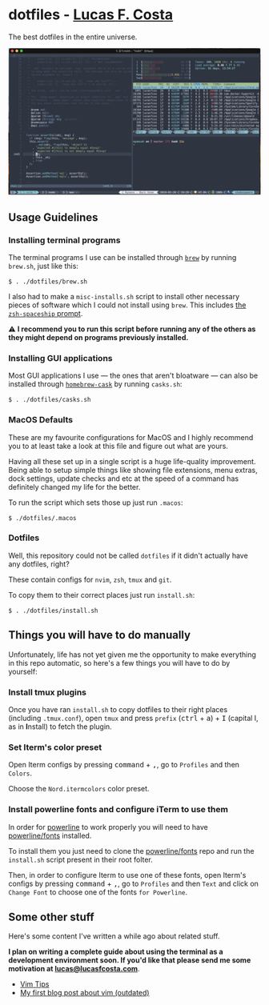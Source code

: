 # dotfiles - [Lucas F. Costa](https://lucasfcosta.com)

The best dotfiles in the entire universe.

![my terminal using the dotfiles in this repo](./terminal-demo.png)


## Usage Guidelines

### Installing terminal programs

The terminal programs I use can be installed through [`brew`](https://brew.sh) by running `brew.sh`, just like this:

```console
$ . ./dotfiles/brew.sh
```

I also had to make a `misc-installs.sh` script to install other necessary pieces of software which I could not install using `brew`. This includes [the `zsh-spaceship` prompt](https://github.com/denysdovhan/spaceship-prompt).

:warning: **I recommend you to run this script before running any of the others as they might depend on programs previously installed.**


### Installing GUI applications

Most GUI applications I use — the ones that aren't bloatware — can also be installed through [`homebrew-cask`](https://github.com/Homebrew/homebrew-cask) by running `casks.sh`:

```console
$ . ./dotfiles/casks.sh
```


### MacOS Defaults

These are my favourite configurations for MacOS and I highly recommend you to at least take a look at this file and figure out what are yours.

Having all these set up in a single script is a huge life-quality improvement. Being able to setup simple things like showing file extensions, menu extras, dock settings, update checks and etc at the speed of a command has definitely changed my life for the better.

To run the script which sets those up just run `.macos`:

```console
$ ./dotfiles/.macos
```


### Dotfiles

Well, this repository could not be called `dotfiles` if it didn't actually have any dotfiles, right?

These contain configs for `nvim`, `zsh`, `tmux` and `git`.

To copy them to their correct places just run `install.sh`:

```console
$ . ./dotfiles/install.sh
```


## Things you will have to do manually

Unfortunately, life has not yet given me the opportunity to make everything in this repo automatic, so here's a few things you will have to do by yourself:


### Install tmux plugins

Once you have ran `install.sh` to copy dotfiles to their right places (including `.tmux.conf`), open `tmux` and press `prefix` (<kbd>ctrl</kbd> + <kbd>a</kbd>) + <kbd>I</kbd> (capital I, as in **I**nstall) to fetch the plugin.


### Set Iterm's color preset

Open Iterm configs by pressing <kbd>command</kbd> + <kbd>,</kbd>, go to `Profiles` and then `Colors`.

Choose the `Nord.itermcolors` color preset.


### Install powerline fonts and configure iTerm to use them

In order for [powerline](https://github.com/powerline/powerline) to work properly you will need to have [powerline/fonts](https://github.com/powerline/fonts) installed.

To install them you just need to clone the [powerline/fonts](https://github.com/powerline/fonts) repo and run the `install.sh` script present in their root folter.

Then, in order to configure Iterm to use one of these fonts, open Iterm's configs by pressing <kbd>command</kbd> + <kbd>,</kbd>, go to `Profiles` and then `Text` and click on `Change Font` to choose one of the fonts `for Powerline`.


## Some other stuff

Here's some content I've written a while ago about related stuff.

**I plan on writing a complete guide about using the terminal as a development environment soon. If you'd like that please send me some motivation at lucas@lucasfcosta.com**.

* [Vim Tips](https://lucasfcosta.com/2017/01/23/Quick-vIM-Tips-That-Will-Save-Your-Life.html)
* [My first blog post about vim (outdated)](https://lucasfcosta.com/2016/09/25/How-I-Learned-to-Stop-Worrying-and-Love-vIM.html)
